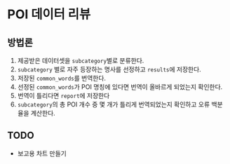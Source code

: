 # POI 데이터 리뷰

## 방법론
1. 제공받은 데이터셋을 `subcategory`별로 분류한다.
2. `subcategory` 별로 자주 등장하는 명사를 선정하고 `results`에 저장한다.
3. 저장된 `common_words`를 번역한다.
4. 선정된 `common_words`가 POI 명칭에 있다면 번역이 올바르게 되었는지 확인한다.
5. 번역이 틀리다면 `report`에 저장한다
6. `subcategory`의 총 POI 개수 중 몇 개가 틀리게 번역되었는지 확인하고 오류 백분율을 계산한다.

## TODO
- 보고용 차트 만들기
